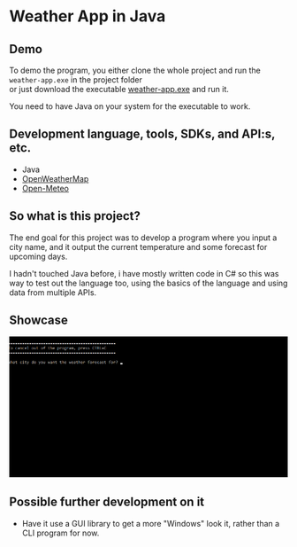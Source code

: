 # Weather App in Java

## Demo
To demo the program, you either clone the whole project and run the ```weather-app.exe``` in the project folder <br>
or just download the executable [weather-app.exe](https://github.com/josefswadijohansson/weatherapp-java/blob/main/weather-app.exe) and run it.

You need to have Java on your system for the executable to work.

## Development language, tools, SDKs, and API:s, etc.
- Java
- [OpenWeatherMap](https://openweathermap.org/api)
- [Open-Meteo](https://open-meteo.com/en/docs)

## So what is this project?
The end goal for this project was to develop a program where you input a city name, and it output the current temperature and some forecast for upcoming days.

I hadn't touched Java before, i have mostly written code in C# so this was way to test out the language too, using the basics of the language and using data from multiple APIs.

## Showcase
![alt text](https://github.com/josefswadijohansson/weatherapp-java/blob/main/gifs/weatherapp-java-2.gif)

## Possible further development on it
- Have it use a GUI library to get a more "Windows" look it, rather than a CLI program for now.

